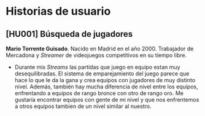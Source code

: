 # Historias de usuario

## [HU001] Búsqueda de jugadores

**Mario Torrente Guisado**. Nacido en Madrid en el año 2000. Trabajador de Mercadona
y _Streamer_ de videojuegos competitivos en su tiempo libre.

* Durante mis _Streams_ las partidas que juego en equipo estan muy desequilibradas. El sistema de emparejamiento del
juego parece que hace lo que le da la gana y crea equipos con jugadores de muy distinto nivel. Además, también hay mucha diferencia de nivel entre los
equipos, enfrentando a equipos de rango bronce con otro de rango oro. Me gustaría encontrar equipos con gente de mi nivel y que nos enfrentemos a otros equipos tambien de un nivel similar al nuestro.